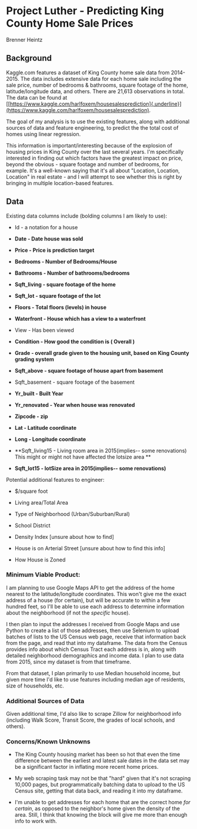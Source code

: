 # Project Luther - Predicting King County Home Sale Prices

Brenner Heintz

## Background

Kaggle.com features a dataset of King County home sale data from 2014-2015. The data includes extensive data for each home sale including the sale price, number of bedrooms & bathrooms, square footage of the home, latitude/longitude data, and others. There are 21,613 observations in total. The data can be found at [[https://www.kaggle.com/harlfoxem/housesalesprediction]{.underline}](https://www.kaggle.com/harlfoxem/housesalesprediction).

The goal of my analysis is to use the existing features, along with additional sources of data and feature engineering, to predict the the total cost of homes using linear regression.

This information is important/interesting because of the explosion of housing prices in King County over the last several years. I'm specifically interested in finding out which factors have the greatest impact on price, beyond the obvious - square footage and number of bedrooms, for example. It's a well-known saying that it's all about "Location, Location, Location" in real estate - and I will attempt to see whether this is right by bringing in multiple location-based features.

## Data

Existing data columns include (bolding columns I am likely to use):

-   Id - a notation for a house

-   **Date - Date house was sold**

-   **Price - Price is prediction target**

-   **Bedrooms - Number of Bedrooms/House**

-   **Bathrooms - Number of bathrooms/bedrooms**

-   **Sqft\_living - square footage of the home**

-   **Sqft\_lot - square footage of the lot**

-   **Floors - Total floors (levels) in house**

-   **Waterfront - House which has a view to a waterfront**

-   View - Has been viewed

-   **Condition - How good the condition is ( Overall )**

-   **Grade - overall grade given to the housing unit, based on King County grading system**

-   **Sqft\_above - square footage of house apart from basement**

-   Sqft\_basement - square footage of the basement

-   **Yr\_built - Built Year**

-   **Yr\_renovated - Year when house was renovated**

-   **Zipcode - zip**

-   **Lat - Latitude coordinate**

-   **Long - Longitude coordinate**

-   **Sqft\_living15 - Living room area in 2015(implies\-- some renovations) This might or might not have affected the lotsize area **

-   **Sqft\_lot15 - lotSize area in 2015(implies\-- some renovations)**


Potential additional features to engineer:

-   \$/square foot

-   Living area/Total Area

-   Type of Neighborhood (Urban/Suburban/Rural)

-   School District

-   Density Index \[unsure about how to find\]

-   House is on Arterial Street \[unsure about how to find this info\]

-   How House is Zoned

### Minimum Viable Product:

I am planning to use Google Maps API to get the address of the home nearest to the latitude/longitude coordinates. This won't give me the exact address of a house (for certain), but will be accurate to within a few hundred feet, so I'll be able to use each address to determine information about the neighborhood (if not the *specific* house).

I then plan to input the addresses I received from Google Maps and use Python to create a list of those addresses, then use Selenium to upload batches of lists to the US Census web page, receive that information back from the page, and read that into my dataframe. The data from the Census provides info about which Census Tract each address is in, along with detailed neighborhood demographics and income data. I plan to use data from 2015, since my dataset is from that timeframe.

From that dataset, I plan primarily to use Median household income, but given more time I'd like to use features including median age of residents, size of households, etc.

### Additional Sources of Data

Given additional time, I'd also like to scrape Zillow for neighborhood info (including Walk Score, Transit Score, the grades of local schools, and others).

### Concerns/Known Unknowns

-   The King County housing market has been so hot that even the time difference between the earliest and latest sale dates in the data set may be a significant factor in inflating more recent home prices.

-   My web scraping task may not be that "hard" given that it's not scraping 10,000 pages, but programmatically batching data to upload to the US Census site, getting that data back, and reading it into my dataframe.

-   I'm unable to get addresses for each home that are the correct home *for certain*, as opposed to the neighbor's home given the density of the area. Still, I think that knowing the block will give me more than enough info to work with.
